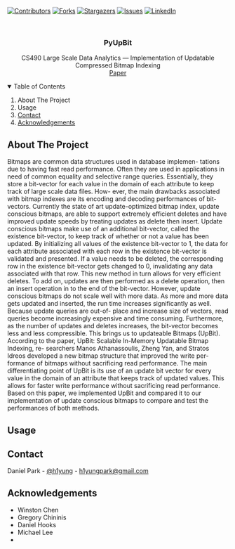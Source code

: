 <!-- Find and Replace All [repo_name] -->
<!-- Replace [product-screenshot] [product-url] -->
<!-- Other Badgets https://naereen.github.io/badges/ -->
[![Contributors][contributors-shield]][contributors-url]
[![Forks][forks-shield]][forks-url]
[![Stargazers][stars-shield]][stars-url]
[![Issues][issues-shield]][issues-url]
[![LinkedIn][linkedin-shield]][linkedin-url]
<!-- [![License][license-shield]][license-url] -->

<!-- PROJECT LOGO -->
<br />
<p align="center">

  <h3 align="center">PyUpBit</h3>

  <p align="center">
    CS490 Large Scale Data Analytics — Implementation of Updatable Compressed Bitmap Indexing
    <br />
    <a href="https://github.com/h1yung/PyUpBit/blob/main/pyupbit_report.pdf">Paper</a>
  </p>
</p>

<!-- TABLE OF CONTENTS -->
<details open="open">
  <summary>Table of Contents</summary>
  <ol>
    <li><a href="#about-the-project"></a>About The Project</li>
    <li><a href="#usage"></a>Usage</li>
	<!-- <li><a href="#license">License</a></li> -->
    <li><a href="#contact">Contact</a></li>
    <li><a href="#acknowledgements">Acknowledgements</a></li>
  </ol>
</details>

<!-- ABOUT THE PROJECT -->
## About The Project

Bitmaps are common data structures used in database implemen- tations due to having fast read performance. Often they are used in applications in need of common equality and selective range queries. Essentially, they store a bit-vector for each value in the domain of each attribute to keep track of large scale data files. How- ever, the main drawbacks associated with bitmap indexes are its encoding and decoding performances of bit-vectors.
Currently the state of art update-optimized bitmap index, update conscious bitmaps, are able to support extremely efficient deletes and have improved update speeds by treating updates as delete then insert. Update conscious bitmaps make use of an additional bit-vector, called the existence bit-vector, to keep track of whether or not a value has been updated. By initializing all values of the existence bit-vector to 1, the data for each attribute associated with each row in the existence bit-vector is validated and presented. If a value needs to be deleted, the corresponding row in the existence bit-vector gets changed to 0, invalidating any data associated with that row. This new method in turn allows for very efficient deletes. To add on, updates are then performed as a delete operation, then an insert operation in to the end of the bit-vector.
However, update conscious bitmaps do not scale well with more data. As more and more data gets updated and inserted, the run time increases significantly as well. Because update queries are out-of- place and increase size of vectors, read queries become increasingly expensive and time consuming. Furthermore, as the number of updates and deletes increases, the bit-vector becomes less and less compressible.
This brings us to updateable Bitmaps (UpBit). According to the paper, UpBit: Scalable In-Memory Updatable Bitmap Indexing, re- searchers Manos Athanassoulis, Zheng Yan, and Stratos Idreos developed a new bitmap structure that improved the write per- formance of bitmaps without sacrificing read performance. The main differentiating point of UpBit is its use of an update bit vector for every value in the domain of an attribute that keeps track of updated values. This allows for faster write performance without sacrificing read performance.
Based on this paper, we implemented UpBit and compared it to our implementation of update conscious bitmaps to compare and test the performances of both methods.

<!-- USAGE EXAMPLES -->
## Usage

<!-- Use this space to show useful examples of how a project can be used. Additional screenshots, code examples and demos work well in this space. You may also link to more resources. -->


<!-- CONTACT -->
## Contact

Daniel Park - [@h1yung][linkedin-url] - h1yungpark@gmail.com

<!-- ACKNOWLEDGEMENTS -->
## Acknowledgements

- Winston Chen
- Gregory Chininis
- Daniel Hooks
- Michael Lee
- 

<!-- MARKDOWN LINKS & IMAGES -->
<!-- https://www.markdownguide.org/basic-syntax/#reference-style-links -->
[contributors-shield]: https://img.shields.io/github/contributors/h1yung/PyUpBit.svg?style=for-the-badge
[contributors-url]: https://github.com/h1yung/PyUpBit/graphs/contributors
[forks-shield]: https://img.shields.io/github/forks/h1yung/PyUpBit.svg?style=for-the-badge
[forks-url]: https://github.com/h1yung/PyUpBit/network/members
[stars-shield]: https://img.shields.io/github/stars/h1yung/PyUpBit.svg?style=for-the-badge
[stars-url]: https://github.com/h1yung/PyUpBit/stargazers
[issues-shield]: https://img.shields.io/github/issues/h1yung/PyUpBit.svg?style=for-the-badge
[issues-url]: https://github.com/h1yung/PyUpBit/issues
<!-- [license-shield]: 
[license-url]:  -->
[linkedin-shield]: https://img.shields.io/badge/-LinkedIn-black.svg?style=for-the-badge&logo=linkedin&colorB=555
[linkedin-url]: https://www.linkedin.com/in/h1yung/


